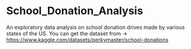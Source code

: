 # School_Donation_Analysis
An exploratory data analysis on school donation drives made by various states of the US.
You can get the dataset from -> https://www.kaggle.com/datasets/perkymaster/school-donations

